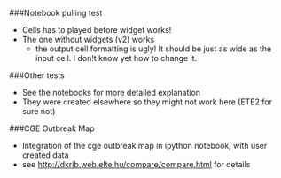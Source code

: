 ###Notebook pulling test
- Cells has to played before widget works!
- The one without widgets (v2) works
	- the output cell formatting is ugly! It should be just as wide as the input cell. I don!t know yet how to change it.

###Other tests
- See the notebooks for more detailed explanation
- They were created elsewhere so they might not work here  (ETE2 for sure not)

###CGE Outbreak Map
- Integration of the cge outbreak map in ipython notebook, with user created data
- see http://dkrib.web.elte.hu/compare/compare.html for details
